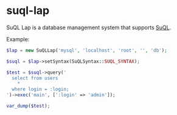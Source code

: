 # suql-lap

SuQL Lap is a database management system that supports [SuQL](https://github.com/sagittaracc/suql).

Example:
```php
$lap = new SuQLLap('mysql', 'localhost', 'root', '', 'db');

$suql = $lap->setSyntax(SuQLSyntax::SUQL_SYNTAX);

$test = $suql->query('
  select from users
    *
  where login = :login;
')->exec('main', [':login' => 'admin']);

var_dump($test);
```
